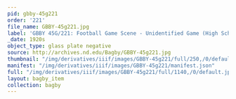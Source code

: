 ```yaml
---
pid: gbby-45g221
order: '221'
file_name: GBBY-45g221.jpg
label: 'GBBY 45G/221: Football Game Scene - Unidentified Game (High School?) - c1920s'
_date: 1920s
object_type: glass plate negative
source: http://archives.nd.edu/Bagby/GBBY-45g221.jpg
thumbnail: "/img/derivatives/iiif/images/GBBY-45g221/full/250,/0/default.jpg"
manifest: "/img/derivatives/iiif/images/GBBY-45g221/manifest.json"
full: "/img/derivatives/iiif/images/GBBY-45g221/full/1140,/0/default.jpg"
layout: bagby_item
collection: bagby
---
```

